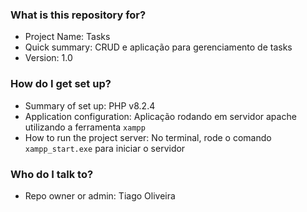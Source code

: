 ### What is this repository for? ###

* Project Name: Tasks
* Quick summary: CRUD e aplicação para gerenciamento de tasks
* Version: 1.0

### How do I get set up? ###

* Summary of set up: PHP v8.2.4
* Application configuration: Aplicação rodando em servidor apache utilizando a ferramenta <code>xampp</code>
* How to run the project server: No terminal, rode o comando <code>xampp_start.exe</code> para iniciar o servidor

### Who do I talk to? ###

* Repo owner or admin: Tiago Oliveira
